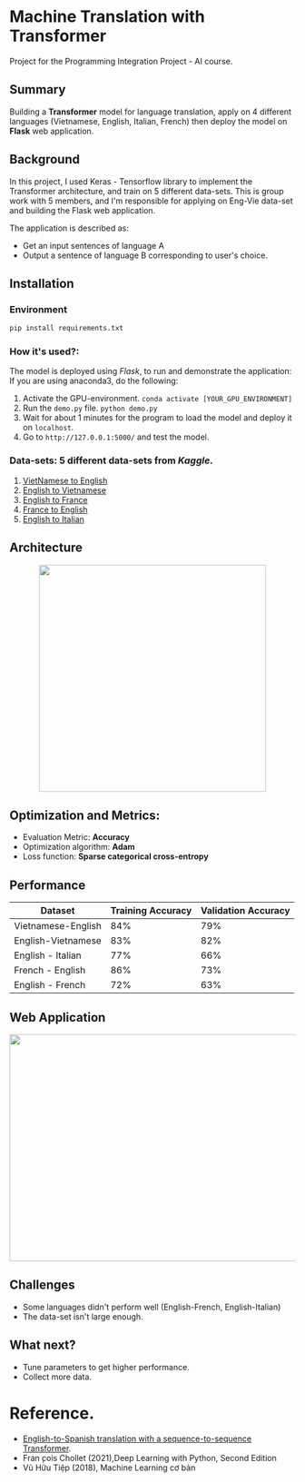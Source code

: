 # Machine Translation with Transformer
Project for the Programming Integration Project - AI course.

## Summary
Building a **Transformer** model for language translation, apply on 4 different languages (Vietnamese, English, Italian, French) then deploy the model on **Flask** web application.


## Background

In this project, I used Keras - Tensorflow library to implement the Transformer architecture, and train on 5 different data-sets. This is group work with 5 members, and I'm responsible for applying on Eng-Vie data-set and building the Flask web application.

The application is described as:
* Get an input sentences of language A
* Output a sentence of language B corresponding to user's choice.

## Installation
### Environment
```bash
pip install requirements.txt
```
### How it's used?:
The model is deployed using *Flask*, to run and demonstrate the application: 
If you are using anaconda3, do the following:
1. Activate the GPU-environment.
`conda activate [YOUR_GPU_ENVIRONMENT]`
2. Run the `demo.py` file.
`python demo.py`
3. Wait for about 1 minutes for the program to load the model and deploy it on `localhost`.
4. Go to `http://127.0.0.1:5000/` and test the model.

### Data-sets: 5 different data-sets from *Kaggle*.
1. [VietNamese to English](https://www.kaggle.com/hungnm/englishvietnamese-translation)
2. [English to Vietnamese](https://www.kaggle.com/hungnm/englishvietnamese-translation)
3. [English to France](https://www.kaggle.com/digvijayyadav/frenchenglish)
4. [France to English](http://www.manythings.org/anki/fra-eng.zip)
5. [English to Italian](https://www.manythings.org/anki/ita-eng.zip)

## Architecture
<p style="text-align:center;"><img src="https://firebasestorage.googleapis.com/v0/b/mp212-ai.appspot.com/o/camera_capture%2Fpic1.png?alt=media&token=aa74484c-da71-4a7d-83d6-9e30ca177ab9" width="400" height="400"></p>

## Optimization and Metrics:
* Evaluation Metric: **Accuracy**
* Optimization algorithm: **Adam**
* Loss function: **Sparse categorical cross-entropy**

## Performance

| Dataset        | Training Accuracy | Validation Accuracy
| -----------    | ----------------- | ------------------
| Vietnamese-English           | 84%               | 79%
| English-Vietnamese              | 83%               | 82%
| English - Italian              | 77%               | 66%
| French - English              | 86%               | 73%
| English - French              | 72%               | 63%

## Web Application
<p style="text-align:center;"><img src="https://firebasestorage.googleapis.com/v0/b/mp212-ai.appspot.com/o/camera_capture%2Fimage.png?alt=media&token=d12384d2-f79a-4585-a8e1-2076a79183f4" width="700" height="400"></p>

## Challenges
* Some languages didn't perform well (English-French, English-Italian)
* The data-set isn't large enough.

## What next?
* Tune parameters to get higher performance.
* Collect more data.


# Reference. 
* [English-to-Spanish translation with a sequence-to-sequence Transformer](https://keras.io/examples/nlp/neural_machine_translation_with_transformer/).
* Fran ̧cois Chollet (2021),Deep Learning with Python, Second Edition
* Vũ Hữu Tiệp (2018), Machine Learning cơ bản

